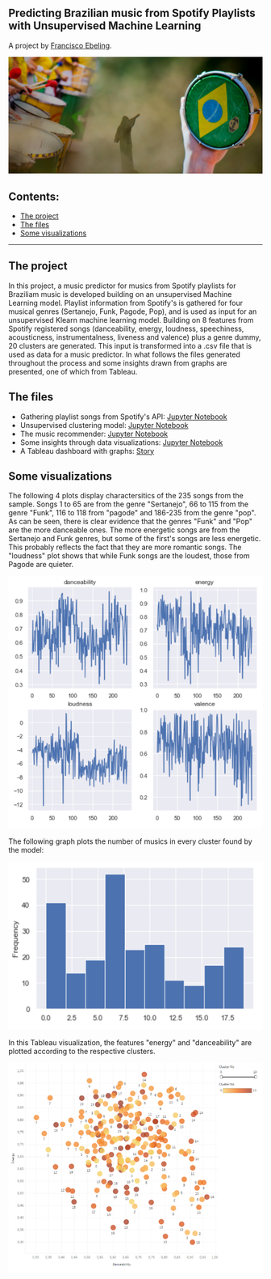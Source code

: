 ## Predicting Brazilian music from Spotify Playlists with Unsupervised Machine Learning
A project by [Francisco Ebeling](https://github.com/ebelingbarros).

![Picture](https://github.com/ebelingbarros/Brazilian-Music-Prediction/blob/main/pic06brasil.jpg)

## Contents:

- [The project](#The_project)
- [The files](#The-files)
- [Some visualizations](#Some-visualizations)

***


## The project
In this project, a music predictor for musics from Spotify playlists for Braziliam music is developed building on an unsupervised Machine Learning model. Playlist information from Spotify's is gathered for four musical genres (Sertanejo, Funk, Pagode, Pop), and is used as input for an unsupervised Klearn machine learning model. 
Building on 8 features from Spotify registered songs (danceability,	energy,	loudness,	speechiness,	acousticness,	instrumentalness,	liveness and valence) plus a genre dummy, 20 clusters are generated. This input is transformed into a .csv file that is used as data for a music predictor. In what follows the files generated throughout the process and some insights drawn from graphs are presented, one of which from Tableau.

## The files
- Gathering playlist songs from Spotify's API: [Jupyter Notebook](https://github.com/ebelingbarros/Brazilian-Music-Prediction/blob/main/gathering_playlists.ipynb)
- Unsupervised clustering model: [Jupyter Notebook](https://github.com/ebelingbarros/Brazilian-Music-Prediction/blob/main/model_unsupervised.ipynb) 
- The music recommender: [Jupyter Notebook](https://github.com/ebelingbarros/Brazilian-Music-Prediction/blob/main/music_recommender.ipynb) 
- Some insights through data visualizations: [Jupyter Notebook](https://github.com/ebelingbarros/Brazilian-Music-Prediction/blob/main/data_insights.ipynb) 
- A Tableau dashboard with graphs: [Story](https://public.tableau.com/views/Brazilianmusicprediction-featuresclustered/Story1?:language=de&:display_count=y&publish=yes&:origin=viz_share_link) 


## Some visualizations

The following 4 plots display charactersitics of the 235 songs from the sample. Songs 1 to 65 are from the genre "Sertanejo", 66 to 115 from the genre "Funk", 116 to 118 from "pagode" and 186-235 from the genre "pop". As can be seen, there is clear evidence that the genres "Funk" and "Pop" are the more danceable ones. The more energetic songs are from the Sertanejo and Funk genres, but some of the first's songs are less energetic. This probably reflects the fact that they are more romantic songs. The "loudness" plot shows that while Funk songs are the loudest, those from Pagode are quieter.

![Picture](https://github.com/ebelingbarros/Brazilian-Music-Prediction/blob/main/feats_music.png)

The following graph plots the number of musics in every cluster found by the model:

![Picture](https://github.com/ebelingbarros/Brazilian-Music-Prediction/blob/main/histogram.png)

In this Tableau visualization, the features "energy" and "danceability" are plotted according to the respective clusters.

![Picture](https://github.com/ebelingbarros/Brazilian-Music-Prediction/blob/main/tableau_viz.png)



